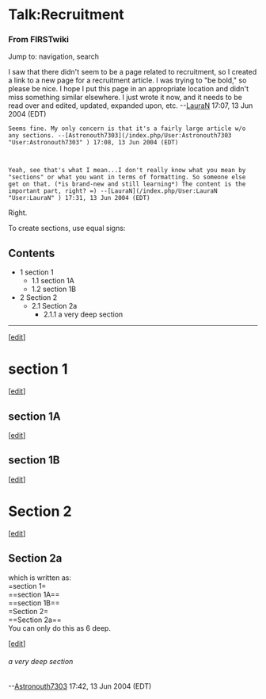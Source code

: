 # Talk:Recruitment

### From FIRSTwiki

Jump to: navigation, search

I saw that there didn't seem to be a page related to recruitment, so I created
a link to a new page for a recruitment article. I was trying to "be bold," so
please be nice. I hope I put this page in an appropriate location and didn't
miss something similar elsewhere. I just wrote it now, and it needs to be read
over and edited, updated, expanded upon, etc.
--[LauraN](/index.php/User:LauraN "User:LauraN" ) 17:07, 13 Jun 2004 (EDT)

    Seems fine. My only concern is that it's a fairly large article w/o any sections. --[Astronouth7303](/index.php/User:Astronouth7303 "User:Astronouth7303" ) 17:08, 13 Jun 2004 (EDT) 

    

    Yeah, see that's what I mean...I don't really know what you mean by "sections" or what you want in terms of formatting. So someone else get on that. (*is brand-new and still learning*) The content is the important part, right? =) --[LauraN](/index.php/User:LauraN "User:LauraN" ) 17:31, 13 Jun 2004 (EDT) 

Right.

To create sections, use equal signs:

## Contents

  * 1 section 1
    * 1.1 section 1A
    * 1.2 section 1B
  * 2 Section 2
    * 2.1 Section 2a
      * 2.1.1 a very deep section  
---  
  
[[edit](/index.php?title=Talk:Recruitment&action=edit&section=1 "Edit section:
section 1" )]

# section 1

[[edit](/index.php?title=Talk:Recruitment&action=edit&section=2 "Edit section:
section 1A" )]

## section 1A

[[edit](/index.php?title=Talk:Recruitment&action=edit&section=3 "Edit section:
section 1B" )]

## section 1B

[[edit](/index.php?title=Talk:Recruitment&action=edit&section=4 "Edit section:
Section 2" )]

# Section 2

[[edit](/index.php?title=Talk:Recruitment&action=edit&section=5 "Edit section:
Section 2a" )]

## Section 2a

which is written as:  
=section 1=  
==section 1A==  
==section 1B==  
=Section 2=  
==Section 2a==  
You can only do this as 6 deep.

[[edit](/index.php?title=Talk:Recruitment&action=edit&section=6 "Edit section:
a very deep section" )]

###### a very deep section

\--[Astronouth7303](/index.php/User:Astronouth7303 "User:Astronouth7303" )
17:42, 13 Jun 2004 (EDT)

